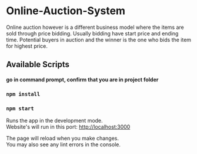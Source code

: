 # Online-Auction-System

Online auction however is a different business model where the items are sold through price bidding. Usually bidding have start price and ending time. Potential buyers in auction and the winner is the one who bids the item for highest price.


## Available Scripts

#### go in command prompt, confirm that you are in project folder

### `npm install`

### `npm start`

Runs the app in the development mode.\
Website's  will run in this port: [http://localhost:3000](http://localhost:3000)

The page will reload when you make changes.\
You may also see any lint errors in the console.
